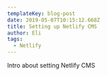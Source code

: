 ```yaml
---
templateKey: blog-post
date: 2019-05-07T10:15:12.668Z
title: Setting up Netlify CMS
author: Eli
tags:
  - Netlify
---
```

Intro about setting Netlify CMS
